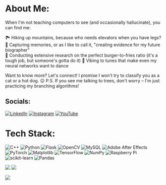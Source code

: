 # About Me:
When I'm not teaching computers to see (and occasionally hallucinate), you can find me:

🏞️ Hiking up mountains, because who needs elevators when you have legs?<br>
📸 Capturing memories, or as I like to call it, "creating evidence for my future biographer"<br>
🍔 Conducting extensive research on the perfect burger-to-fries ratio (it's a tough job, but someone's gotta do it)
🎵 Vibing to tunes that make even my neural networks want to dance

Want to know more? Let's connect! I promise I won't try to classify you as a cat or a hot dog. 😉
P.S. If you see me talking to trees, don't worry – I'm just practicing my branching algorithms!


## Socials:
[![LinkedIn](https://img.shields.io/badge/LinkedIn-%230077B5.svg?logo=linkedin&logoColor=white)](https://linkedin.com/in/https://www.linkedin.com/in/manik-singh-sarmaal-66b291261/) [![Instagram](https://img.shields.io/badge/Instagram-%23E4405F.svg?logo=Instagram&logoColor=white)](https://instagram.com/https://www.instagram.com/maniksarmaal/) [![YouTube](https://img.shields.io/badge/YouTube-%23FF0000.svg?logo=YouTube&logoColor=white)](https://youtube.com/@https://www.youtube.com/@maniksarmaal) 

# Tech Stack:
![C++](https://img.shields.io/badge/c++-%2300599C.svg?style=for-the-badge&logo=c%2B%2B&logoColor=white) ![Python](https://img.shields.io/badge/python-3670A0?style=for-the-badge&logo=python&logoColor=ffdd54) ![Flask](https://img.shields.io/badge/flask-%23000.svg?style=for-the-badge&logo=flask&logoColor=white) ![OpenCV](https://img.shields.io/badge/opencv-%23white.svg?style=for-the-badge&logo=opencv&logoColor=white) ![MySQL](https://img.shields.io/badge/mysql-4479A1.svg?style=for-the-badge&logo=mysql&logoColor=white) ![Adobe After Effects](https://img.shields.io/badge/Adobe%20After%20Effects-9999FF.svg?style=for-the-badge&logo=Adobe%20After%20Effects&logoColor=white) ![PyTorch](https://img.shields.io/badge/PyTorch-%23EE4C2C.svg?style=for-the-badge&logo=PyTorch&logoColor=white) ![Matplotlib](https://img.shields.io/badge/Matplotlib-%23ffffff.svg?style=for-the-badge&logo=Matplotlib&logoColor=black) ![TensorFlow](https://img.shields.io/badge/TensorFlow-%23FF6F00.svg?style=for-the-badge&logo=TensorFlow&logoColor=white) ![NumPy](https://img.shields.io/badge/numpy-%23013243.svg?style=for-the-badge&logo=numpy&logoColor=white) ![Raspberry Pi](https://img.shields.io/badge/-RaspberryPi-C51A4A?style=for-the-badge&logo=Raspberry-Pi) ![scikit-learn](https://img.shields.io/badge/scikit--learn-%23F7931E.svg?style=for-the-badge&logo=scikit-learn&logoColor=white) ![Pandas](https://img.shields.io/badge/pandas-%23150458.svg?style=for-the-badge&logo=pandas&logoColor=white)

![](https://github-readme-stats.vercel.app/api?username=ManikSinghSarmaal&theme=dark&hide_border=false&include_all_commits=false&count_private=false)
![](https://github-readme-streak-stats.herokuapp.com/?user=ManikSinghSarmaal&theme=dark&hide_border=false)<br/>

![](https://github-profile-trophy.vercel.app/?username=ManikSinghSarmaal&theme=radical&no-frame=false&no-bg=true&margin-w=4)
